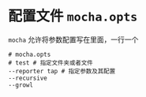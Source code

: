 
# 配置文件 `mocha.opts`

`mocha` 允许将参数配置写在里面，一行一个

```opts
# mocha.opts
# test # 指定文件夹或者文件
--reporter tap # 指定参数及其配置
--recursive
--growl

```